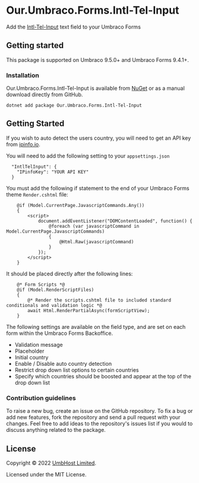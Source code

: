 # Our.Umbraco.Forms.Intl-Tel-Input

Add the [Intl-Tel-Input](https://intl-tel-input.com/) text field to your Umbraco Forms

## Getting started

This package is supported on Umbraco 9.5.0+ and Umbraco Forms 9.4.1+.

### Installation

Our.Umbraco.Forms.Intl-Tel-Input is available from [NuGet](https://www.nuget.org/packages/Our.Umbraco.Forms.Intl-Tel-Input) or as a manual download directly from GitHub.

    dotnet add package Our.Umbraco.Forms.Intl-Tel-Input

## Getting Started

If you wish to auto detect the users country, you will need to get an API key from [ipinfo.io](https://ipinfo.io/).

You will need to add the following setting to your `appsettings.json`

      "IntlTelInput": {
        "IPinfoKey": "YOUR API KEY"
      }

You must add the following if statement to the end of your Umbraco Forms theme `Render.cshtml` file:

```
    @if (Model.CurrentPage.JavascriptCommands.Any())
    {
        <script>
            document.addEventListener("DOMContentLoaded", function() {
                @foreach (var javascriptCommand in Model.CurrentPage.JavascriptCommands)
                {
                    @Html.Raw(javascriptCommand)
                }
            });
        </script>
    }
```

It should be placed directly after the following lines:

```
    @* Form Scripts *@
    @if (Model.RenderScriptFiles)
    {
        @* Render the scripts.cshtml file to included standard conditionals and validation logic *@
        await Html.RenderPartialAsync(formScriptView);
    }
```

The following settings are available on the field type, and are set on each form within the Umbraco Forms Backoffice.

* Validation message
* Placeholder
* Initial country
* Enable / Disable auto country detection
* Restrict drop down list options to certain countries
* Specify which countries should be boosted and appear at the top of the drop down list

### Contribution guidelines

To raise a new bug, create an issue on the GitHub repository. To fix a bug or add new features, fork the repository and send a pull request with your changes. Feel free to add ideas to the repository's issues list if you would to discuss anything related to the package.

## License

Copyright &copy; 2022 [UmbHost Limited](https://umbhost.net/).

Licensed under the MIT License.
